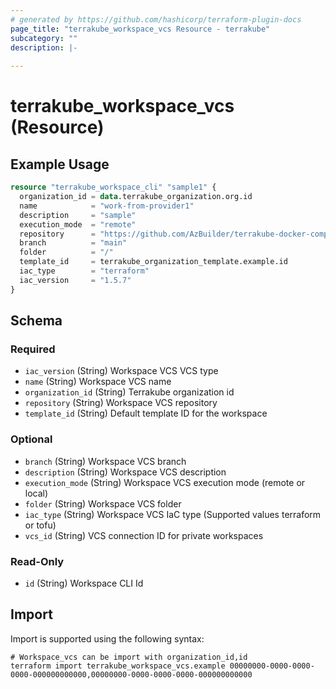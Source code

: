 ```yaml
---
# generated by https://github.com/hashicorp/terraform-plugin-docs
page_title: "terrakube_workspace_vcs Resource - terrakube"
subcategory: ""
description: |-
  
---
```


# terrakube_workspace_vcs (Resource)



## Example Usage

```terraform
resource "terrakube_workspace_cli" "sample1" {
  organization_id = data.terrakube_organization.org.id
  name            = "work-from-provider1"
  description     = "sample"
  execution_mode  = "remote"
  repository      = "https://github.com/AzBuilder/terrakube-docker-compose.git"
  branch          = "main"
  folder          = "/"
  template_id     = terrakube_organization_template.example.id
  iac_type        = "terraform"
  iac_version     = "1.5.7"
}
```

<!-- schema generated by tfplugindocs -->
## Schema

### Required

- `iac_version` (String) Workspace VCS VCS type
- `name` (String) Workspace VCS name
- `organization_id` (String) Terrakube organization id
- `repository` (String) Workspace VCS repository
- `template_id` (String) Default template ID for the workspace

### Optional

- `branch` (String) Workspace VCS branch
- `description` (String) Workspace VCS description
- `execution_mode` (String) Workspace VCS execution mode (remote or local)
- `folder` (String) Workspace VCS folder
- `iac_type` (String) Workspace VCS IaC type (Supported values terraform or tofu)
- `vcs_id` (String) VCS connection ID for private workspaces

### Read-Only

- `id` (String) Workspace CLI Id

## Import

Import is supported using the following syntax:

```shell
# Workspace_vcs can be import with organization_id,id
terraform import terrakube_workspace_vcs.example 00000000-0000-0000-0000-000000000000,00000000-0000-0000-0000-000000000000
```
